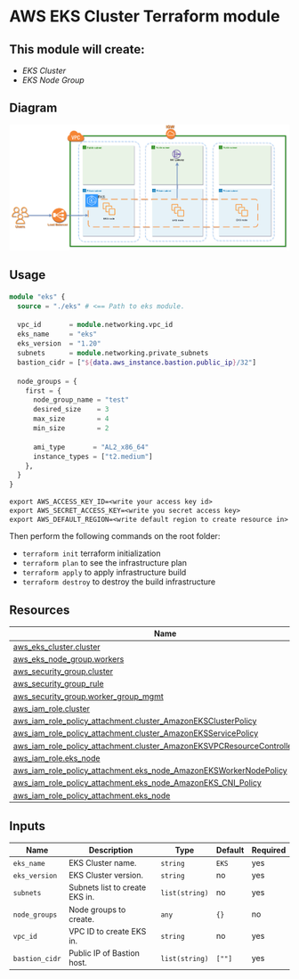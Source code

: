 # AWS EKS Cluster Terraform module

## This module will create:
- _EKS Cluster_
- _EKS Node Group_

## **Diagram**

![](diagram/eks.png)

## **Usage**
```terraform
module "eks" {
  source = "./eks" # <== Path to eks module.

  vpc_id       = module.networking.vpc_id
  eks_name     = "eks"
  eks_version  = "1.20"
  subnets      = module.networking.private_subnets
  bastion_cidr = ["${data.aws_instance.bastion.public_ip}/32"]

  node_groups = {
    first = {
      node_group_name = "test"
      desired_size    = 3
      max_size        = 4
      min_size        = 2

      ami_type       = "AL2_x86_64"
      instance_types = ["t2.medium"]
    },
  }
}
```

```
export AWS_ACCESS_KEY_ID=<write your access key id>
export AWS_SECRET_ACCESS_KEY=<write you secret access key>
export AWS_DEFAULT_REGION=<write default region to create resource in>
```

Then perform the following commands on the root folder:
- `terraform init` terraform initialization
- `terraform plan` to see the infrastructure plan
- `terraform apply` to apply infrastructure build
- `terraform destroy` to destroy the build infrastructure

## **Resources**
|Name|Type|
|----|----|
|[aws_eks_cluster.cluster](https://registry.terraform.io/providers/hashicorp/aws/latest/docs/resources/eks_cluster)|resource|
|[aws_eks_node_group.workers](https://registry.terraform.io/providers/hashicorp/aws/latest/docs/resources/eks_node_group)|resource|
|[aws_security_group.cluster](https://registry.terraform.io/providers/hashicorp/aws/latest/docs/resources/security_group)|resource|
|[aws_security_group_rule](https://registry.terraform.io/providers/hashicorp/aws/latest/docs/resources/security_group_rule)|resource
|[aws_security_group.worker_group_mgmt](https://registry.terraform.io/providers/hashicorp/aws/latest/docs/resources/security_group)|resource|
|[aws_iam_role.cluster](https://registry.terraform.io/providers/hashicorp/aws/latest/docs/resources/iam_role)|resource|
|[aws_iam_role_policy_attachment.cluster_AmazonEKSClusterPolicy](https://registry.terraform.io/providers/hashicorp/aws/latest/docs/resources/iam_role_policy_attachment)|resource|
|[aws_iam_role_policy_attachment.cluster_AmazonEKSServicePolicy](https://registry.terraform.io/providers/hashicorp/aws/latest/docs/resources/iam_role_policy_attachment)|resource|
|[aws_iam_role_policy_attachment.cluster_AmazonEKSVPCResourceControllerPolicy](https://registry.terraform.io/providers/hashicorp/aws/latest/docs/resources/iam_role_policy_attachment)|resource|
|[aws_iam_role.eks_node](https://registry.terraform.io/providers/hashicorp/aws/latest/docs/resources/iam_role)|resource|
|[aws_iam_role_policy_attachment.eks_node_AmazonEKSWorkerNodePolicy](https://registry.terraform.io/providers/hashicorp/aws/latest/docs/resources/iam_role_policy_attachment)|resource|
|[aws_iam_role_policy_attachment.eks_node_AmazonEKS_CNI_Policy](https://registry.terraform.io/providers/hashicorp/aws/latest/docs/resources/iam_role_policy_attachment)|resource|
|[aws_iam_role_policy_attachment.eks_node](https://registry.terraform.io/providers/hashicorp/aws/latest/docs/resources/iam_role_policy_attachment)|resource|

## **Inputs**
|Name|Description| Type| Default| Required|
|----|-----------|-----|--------|---------|
|`eks_name`|EKS Cluster name.|`string`|`EKS`|yes|
|`eks_version`|EKS Cluster version.|`string`|no|yes|
|`subnets`|Subnets list to create EKS in.|`list(string)`|no|yes|
|`node_groups`|Node groups to create.|`any`|`{}`|no|
|`vpc_id`|VPC ID to create EKS in.|`string`|no|yes|
|`bastion_cidr`|Public IP of Bastion host.|`list(string)`|`[""]`|yes|


